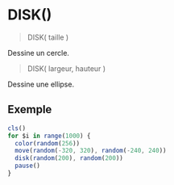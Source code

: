 # DISK()

> DISK( taille )

Dessine un cercle.

> DISK( largeur, hauteur )

Dessine une ellipse.

## Exemple

```ts
cls()
for $i in range(1000) {
  color(random(256))
  move(random(-320, 320), random(-240, 240))
  disk(random(200), random(200))
  pause()
}
```
